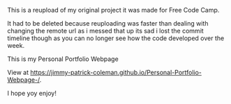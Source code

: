 

This is a reupload of my original project it was made for Free Code Camp.

It had to be deleted because reuploading was faster than dealing with changing the remote url as i messed that up its sad i lost the commit timeline though as you can no longer see how the code developed over the week.

This is my Personal Portfolio Webpage

View at https://jimmy-patrick-coleman.github.io/Personal-Portfolio-Webpage-/.


I hope yoy enjoy!
